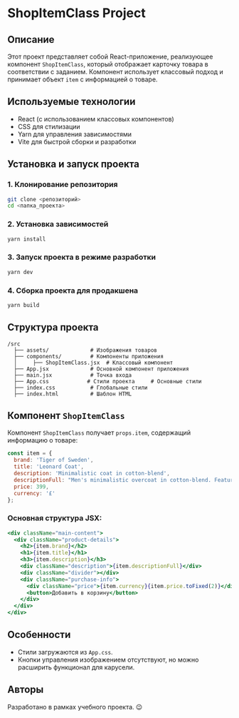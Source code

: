 # ShopItemClass Project

## Описание
Этот проект представляет собой React-приложение, реализующее компонент `ShopItemClass`, который отображает карточку товара в соответствии с заданием. Компонент использует классовый подход и принимает объект `item` с информацией о товаре.

## Используемые технологии
- React (с использованием классовых компонентов)
- CSS для стилизации
- Yarn для управления зависимостями
- Vite для быстрой сборки и разработки

## Установка и запуск проекта

### 1. Клонирование репозитория
```sh
git clone <репозиторий>
cd <папка_проекта>
```

### 2. Установка зависимостей
```sh
yarn install
```

### 3. Запуск проекта в режиме разработки
```sh
yarn dev
```

### 4. Сборка проекта для продакшена
```sh
yarn build
```

## Структура проекта
```
/src
  ├── assets/             # Изображения товаров
  ├── components/         # Компоненты приложения
  │     ├── ShopItemClass.jsx  # Классовый компонент
  ├── App.jsx             # Основной компонент приложения
  ├── main.jsx            # Точка входа
  ├── App.css            # Стили проекта     # Основные стили
  ├── index.css           # Глобальные стили
  ├── index.html          # Шаблон HTML
```

## Компонент `ShopItemClass`
Компонент `ShopItemClass` получает `props.item`, содержащий информацию о товаре:

```js
const item = {
  brand: 'Tiger of Sweden',
  title: 'Leonard Coat',
  description: 'Minimalistic coat in cotton-blend',
  descriptionFull: "Men's minimalistic overcoat in cotton-blend. Features a stand-up collar...",
  price: 399,
  currency: '£'
};
```

### Основная структура JSX:
```jsx
<div className="main-content">
  <div className="product-details">
    <h2>{item.brand}</h2>
    <h1>{item.title}</h1>
    <h3>{item.description}</h3>
    <div className="description">{item.descriptionFull}</div>
    <div className="divider"></div>
    <div className="purchase-info">
      <div className="price">{item.currency}{item.price.toFixed(2)}</div>
      <button>Добавить в корзину</button>
    </div>
  </div>
</div>
```

## Особенности
- Стили загружаются из `App.css`.
- Кнопки управления изображением отсутствуют, но можно расширить функционал для карусели.

## Авторы
Разработано в рамках учебного проекта. 😉

